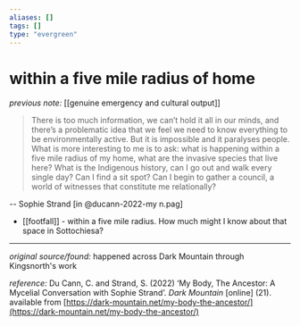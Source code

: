 ```yaml
---
aliases: []
tags: []
type: "evergreen"
---
```


# within a five mile radius of home

_previous note:_ [[genuine emergency and cultural output]]

> There is too much information, we can’t hold it all in our minds, and there’s a problematic idea that we feel we need to know everything to be environmentally active. But it is impossible and it paralyses people. What is more interesting to me is to ask: what is happening within a five mile radius of my home, what are the invasive species that live here? What is the Indigenous history, can I go out and walk every single day? Can I find a sit spot? Can I begin to gather a council, a world of witnesses that constitute me relationally?

-- Sophie Strand [in @ducann-2022-my n.pag] 

- [[footfall]] - within a five mile radius. How much might I know about that space in Sottochiesa? 

---

_original source/found:_ happened across Dark Mountain through Kingsnorth's work

_reference:_ Du Cann, C. and Strand, S. (2022) ‘My Body, The Ancestor: A Mycelial Conversation with Sophie Strand’. _Dark Mountain_ [online] (21). available from [https://dark-mountain.net/my-body-the-ancestor/](https://dark-mountain.net/my-body-the-ancestor/)



